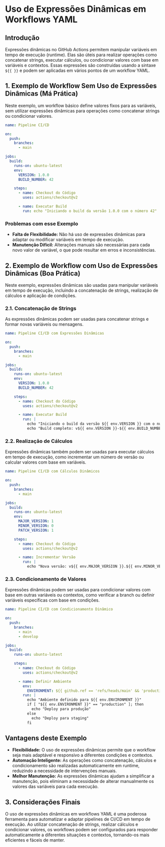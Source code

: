 
# Uso de Expressões Dinâmicas em Workflows YAML

## Introdução

Expressões dinâmicas no GitHub Actions permitem manipular variáveis em tempo de execução (runtime). Elas são úteis para realizar operações como concatenar strings, executar cálculos, ou condicionar valores com base em variáveis e contextos. Essas expressões são construídas usando a sintaxe `${{ }}` e podem ser aplicadas em vários pontos de um workflow YAML.

## 1. Exemplo de Workflow Sem Uso de Expressões Dinâmicas (Má Prática)

Neste exemplo, um workflow básico define valores fixos para as variáveis, sem utilizar expressões dinâmicas para operações como concatenar strings ou condicionar valores.

```yaml
name: Pipeline CI/CD

on:
  push:
    branches:
      - main

jobs:
  build:
    runs-on: ubuntu-latest
    env:
      VERSION: 1.0.0
      BUILD_NUMBER: 42

    steps:
      - name: Checkout do Código
        uses: actions/checkout@v2

      - name: Executar Build
        run: echo "Iniciando o build da versão 1.0.0 com o número 42"
```

### Problemas com esse Exemplo

- **Falta de Flexibilidade:** Não há uso de expressões dinâmicas para adaptar ou modificar variáveis em tempo de execução.
- **Manutenção Difícil:** Alterações manuais são necessárias para cada novo valor de variável, o que pode resultar em erros e inconsistências.

## 2. Exemplo de Workflow com Uso de Expressões Dinâmicas (Boa Prática)

Neste exemplo, expressões dinâmicas são usadas para manipular variáveis em tempo de execução, incluindo a concatenação de strings, realização de cálculos e aplicação de condições.

### 2.1. Concatenação de Strings

As expressões dinâmicas podem ser usadas para concatenar strings e formar novas variáveis ou mensagens.

```yaml
name: Pipeline CI/CD com Expressões Dinâmicas

on:
  push:
    branches:
      - main

jobs:
  build:
    runs-on: ubuntu-latest
    env:
      VERSION: 1.0.0
      BUILD_NUMBER: 42

    steps:
      - name: Checkout do Código
        uses: actions/checkout@v2

      - name: Executar Build
        run: |
          echo "Iniciando o build da versão ${{ env.VERSION }} com o número ${{ env.BUILD_NUMBER }}"
          echo "Build completo: v${{ env.VERSION }}-${{ env.BUILD_NUMBER }}"
```

### 2.2. Realização de Cálculos

Expressões dinâmicas também podem ser usadas para executar cálculos em tempo de execução, como incrementar um número de versão ou calcular valores com base em variáveis.

```yaml
name: Pipeline CI/CD com Cálculos Dinâmicos

on:
  push:
    branches:
      - main

jobs:
  build:
    runs-on: ubuntu-latest
    env:
      MAJOR_VERSION: 1
      MINOR_VERSION: 0
      PATCH_VERSION: 1

    steps:
      - name: Checkout do Código
        uses: actions/checkout@v2

      - name: Incrementar Versão
        run: |
          echo "Nova versão: v${{ env.MAJOR_VERSION }}.${{ env.MINOR_VERSION + 1 }}.${{ env.PATCH_VERSION }}"
```

### 2.3. Condicionamento de Valores

Expressões dinâmicas podem ser usadas para condicionar valores com base em outras variáveis ou contextos, como verificar a branch ou definir variáveis específicas com base em condições.

```yaml
name: Pipeline CI/CD com Condicionamento Dinâmico

on:
  push:
    branches:
      - main
      - develop

jobs:
  build:
    runs-on: ubuntu-latest

    steps:
      - name: Checkout do Código
        uses: actions/checkout@v2

      - name: Definir Ambiente
        env:
          ENVIRONMENT: ${{ github.ref == 'refs/heads/main' && 'production' || 'staging' }}
        run: |
          echo "Ambiente definido para ${{ env.ENVIRONMENT }}"
          if [ "${{ env.ENVIRONMENT }}" == "production" ]; then
            echo "Deploy para produção"
          else
            echo "Deploy para staging"
          fi
```

## Vantagens deste Exemplo

- **Flexibilidade:** O uso de expressões dinâmicas permite que o workflow seja mais adaptável e responsivo a diferentes condições e contextos.
- **Automação Inteligente:** As operações como concatenação, cálculos e condicionamento são realizadas automaticamente em runtime, reduzindo a necessidade de intervenções manuais.
- **Melhor Manutenção:** As expressões dinâmicas ajudam a simplificar a manutenção, pois eliminam a necessidade de alterar manualmente os valores das variáveis para cada execução.

## 3. Considerações Finais

O uso de expressões dinâmicas em workflows YAML é uma poderosa ferramenta para automatizar e adaptar pipelines de CI/CD em tempo de execução. Ao utilizar concatenação de strings, realizar cálculos e condicionar valores, os workflows podem ser configurados para responder automaticamente a diferentes situações e contextos, tornando-os mais eficientes e fáceis de manter.
